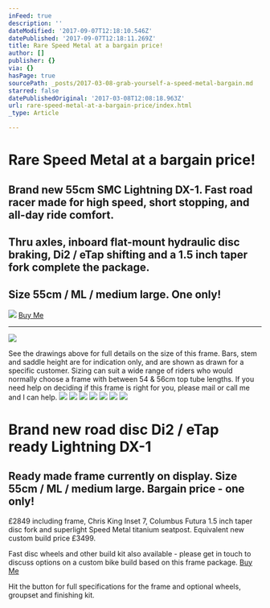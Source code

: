 ```yaml
---
inFeed: true
description: ''
dateModified: '2017-09-07T12:18:10.546Z'
datePublished: '2017-09-07T12:18:11.269Z'
title: Rare Speed Metal at a bargain price!
author: []
publisher: {}
via: {}
hasPage: true
sourcePath: _posts/2017-03-08-grab-yourself-a-speed-metal-bargain.md
starred: false
datePublishedOriginal: '2017-03-08T12:08:18.963Z'
url: rare-speed-metal-at-a-bargain-price/index.html
_type: Article

---
```

# Rare Speed Metal at a bargain price!

## Brand new 55cm SMC Lightning DX-1\. Fast road racer made for high speed, short stopping, and all-day ride comfort.

## Thru axles, inboard flat-mount hydraulic disc braking, Di2 / eTap shifting and a 1.5 inch taper fork complete the package.

## Size 55cm / ML / medium large. One only!
![](https://the-grid-user-content.s3-us-west-2.amazonaws.com/dcc11ac7-0b3f-4657-a658-da76acdd47f2.jpg)
[Buy Me][0]

---

![](https://the-grid-user-content.s3-us-west-2.amazonaws.com/b6a5b7ae-87ce-409e-942f-a2074a76dc7a.jpg)

See the drawings above for full details on the size of this frame. Bars, stem and saddle height are for indication only, and are shown as drawn for a specific customer. Sizing can suit a wide range of riders who would normally choose a frame with between 54 & 56cm top tube lengths. If you need help on deciding if this frame is right for you, please mail or call me and I can help.
![](https://the-grid-user-content.s3-us-west-2.amazonaws.com/cb715237-1b71-4cfe-bedd-91e1a825dcc4.jpg)
![](https://the-grid-user-content.s3-us-west-2.amazonaws.com/d157e032-0204-4362-bc06-50fa2597fd69.jpg)
![](https://the-grid-user-content.s3-us-west-2.amazonaws.com/f237aea5-1333-4d9f-ab58-ebc294d57cc0.jpg)
![](https://the-grid-user-content.s3-us-west-2.amazonaws.com/9f982f71-b433-4401-b035-820e65994e5b.jpg)
![](https://the-grid-user-content.s3-us-west-2.amazonaws.com/b66f9b2b-cd4f-427c-b7ba-5fdcbc9bdcbe.jpg)
![](https://the-grid-user-content.s3-us-west-2.amazonaws.com/fd730e52-c3ec-4d3e-92c3-ef33579c7cd9.jpg)
![](https://the-grid-user-content.s3-us-west-2.amazonaws.com/537f4b86-8ea7-49a2-a0b9-6cb18594872b.jpg)

# Brand new road disc Di2 / eTap ready Lightning DX-1

## Ready made frame currently on display. Size 55cm / ML / medium large. Bargain price - one only!

£2849 including frame, Chris King Inset 7, Columbus Futura 1.5 inch taper disc fork and superlight Speed Metal titanium seatpost. Equivalent new custom build price £3499\. 

Fast disc wheels and other build kit also available - please get in touch to discuss options on a custom bike build based on this frame package. [Buy Me][0]

Hit the button for full specifications for the frame and optional wheels, groupset and finishing kit.

[0]: http://ridefullgas.com/custom-titanium/